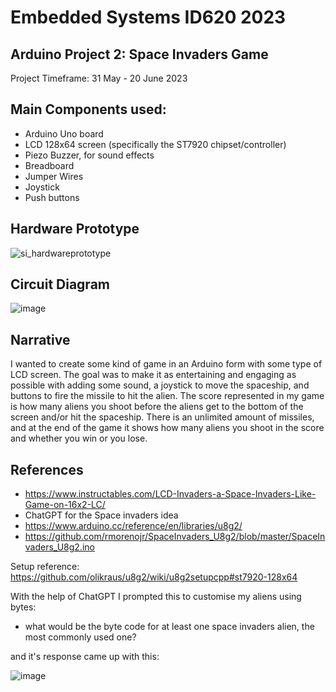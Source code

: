 # Embedded Systems ID620 2023

## Arduino Project 2: Space Invaders Game

Project Timeframe: 31 May - 20 June 2023

## Main Components used:

- Arduino Uno board
- LCD 128x64 screen (specifically the ST7920 chipset/controller)
- Piezo Buzzer, for sound effects
- Breadboard
- Jumper Wires
- Joystick 
- Push buttons

## Hardware Prototype
![si_hardwareprototype](https://github.com/Crystalsawers/arduino-space-invaders/assets/87682183/f754e27b-aadc-4359-a287-7e3af817df15)

## Circuit Diagram

![image](https://github.com/Crystalsawers/arduino-space-invaders/assets/87682183/bb1e8051-74e3-4d9c-94ca-51bce28cc8ce)


## Narrative

I wanted to create some kind of game in an Arduino form with some type of LCD screen. The goal was to make it as entertaining and engaging as possible with adding some sound, a joystick to move the spaceship, and buttons to fire the missile to hit the alien. The score represented in my game is how many aliens you shoot before the aliens get to the bottom of the screen and/or hit the spaceship. There is an unlimited amount of missiles, and at the end of the game it shows how many aliens you shoot in the score and whether you win or you lose.

## References

- https://www.instructables.com/LCD-Invaders-a-Space-Invaders-Like-Game-on-16x2-LC/ 
- ChatGPT for the Space invaders idea
- https://www.arduino.cc/reference/en/libraries/u8g2/ 
- https://github.com/rmorenojr/SpaceInvaders_U8g2/blob/master/SpaceInvaders_U8g2.ino

Setup reference: https://github.com/olikraus/u8g2/wiki/u8g2setupcpp#st7920-128x64

With the help of ChatGPT I prompted this to customise my aliens using bytes:

- what would be the byte code for at least one space invaders alien, the most commonly used one?

and it's response came up with this:

![image](https://github.com/Crystalsawers/arduino-space-invaders/assets/87682183/45495ba9-c850-421d-b874-47861e6d471f)
